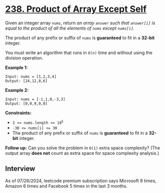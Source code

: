# [238. Product of Array Except Self](https://leetcode.com/problems/product-of-array-except-self)

Given an integer array `nums`, return _an array `answer` such that `answer[i]` is equal to the product of all the elements of `nums` except `nums[i]`_.

The product of any prefix or suffix of `nums` is **guaranteed** to fit in a **32-bit** integer.

You must write an algorithm that runs in `O(n)` time and without using the division operation.

**Example 1:**
```
Input: nums = [1,2,3,4]
Output: [24,12,8,6]
```

**Example 2:**
```
Input: nums = [-1,1,0,-3,3]
Output: [0,0,9,0,0]
```

**Constraints:**
* <code>2 <= nums.length <= 10<sup>5</sup></code>
* `-30 <= nums[i] <= 30`
* The product of any prefix or suffix of `nums` is **guaranteed** to fit in a **32-bit** integer.

**Follow up:** Can you solve the problem in `O(1)` extra space complexity? (The output array **does not** count as extra space for space complexity analysis.)

## Interview
As of 07/26/2024, leetcode premium subscription says Microsoft 9 times, Amazon 6 times and Facebook 5 times in the last 3 months.
